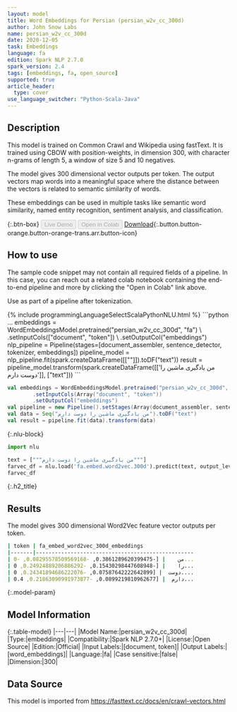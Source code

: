 ```yaml
---
layout: model
title: Word Embeddings for Persian (persian_w2v_cc_300d)
author: John Snow Labs
name: persian_w2v_cc_300d
date: 2020-12-05
task: Embeddings
language: fa
edition: Spark NLP 2.7.0
spark_version: 2.4
tags: [embeddings, fa, open_source]
supported: true
article_header:
  type: cover
use_language_switcher: "Python-Scala-Java"
---
```


## Description

This model is trained on Common Crawl and Wikipedia using fastText. It is trained using CBOW with position-weights, in dimension 300, with character n-grams of length 5, a window of size 5 and 10 negatives.

The model gives 300 dimensional vector outputs per token. The output vectors map words into a meaningful space where the distance between the vectors is related to semantic similarity of words.

These embeddings can be used in multiple tasks like semantic word similarity, named entity recognition, sentiment analysis, and classification.

{:.btn-box}
<button class="button button-orange" disabled>Live Demo</button>
<button class="button button-orange" disabled>Open in Colab</button>
[Download](https://s3.amazonaws.com/auxdata.johnsnowlabs.com/public/models/persian_w2v_cc_300d_fa_2.7.0_2.4_1607169840793.zip){:.button.button-orange.button-orange-trans.arr.button-icon}

## How to use

The sample code snippet may not contain all required fields of a pipeline. In this case, you can reach out a related colab notebook containing the end-to-end pipeline and more by clicking the "Open in Colab" link above.


Use as part of a pipeline after tokenization.

<div class="tabs-box" markdown="1">
{% include programmingLanguageSelectScalaPythonNLU.html %}
```python
...
embeddings = WordEmbeddingsModel.pretrained("persian_w2v_cc_300d", "fa") \
        .setInputCols(["document", "token"]) \
        .setOutputCol("embeddings")
nlp_pipeline = Pipeline(stages=[document_assembler, sentence_detector, tokenizer, embeddings])
pipeline_model = nlp_pipeline.fit(spark.createDataFrame([[""]]).toDF("text"))
result = pipeline_model.transform(spark.createDataFrame([['من یادگیری ماشین را دوست دارم']], ["text"]))
```

```scala
val embeddings = WordEmbeddingsModel.pretrained("persian_w2v_cc_300d", "fa") 
        .setInputCols(Array("document", "token"))
        .setOutputCol("embeddings")
val pipeline = new Pipeline().setStages(Array(document_assembler, sentence_detector, tokenizer, embeddings))
val data = Seq("من یادگیری ماشین را دوست دارم").toDF("text")
val result = pipeline.fit(data).transform(data)
```

{:.nlu-block}
```python
import nlu

text = ["""من یادگیری ماشین را دوست دارم"""]
farvec_df = nlu.load('fa.embed.word2vec.300d').predict(text, output_level='token')
farvec_df
```

</div>

{:.h2_title}
## Results
The model gives 300 dimensional Word2Vec feature vector outputs per token.
```bash
| token	| fa_embed_word2vec_300d_embeddings
|-------|--------------------------------------------------		
| من	| [-0.3861289620399475, -0.08295578509569168, -0...
| را	| [-0.15430298447608948, -0.24924889206886292, 0...
| دوست	| [0.07587642222642899, -0.24341894686222076, 0....
| دارم	| [0.0899219810962677, -0.21863090991973877, 0.4...
```
{:.model-param}
## Model Information

{:.table-model}
|---|---|
|Model Name:|persian_w2v_cc_300d|
|Type:|embeddings|
|Compatibility:|Spark NLP 2.7.0+|
|License:|Open Source|
|Edition:|Official|
|Input Labels:|[document, token]|
|Output Labels:|[word_embeddings]|
|Language:|fa|
|Case sensitive:|false|
|Dimension:|300|

## Data Source

This model is imported from https://fasttext.cc/docs/en/crawl-vectors.html
